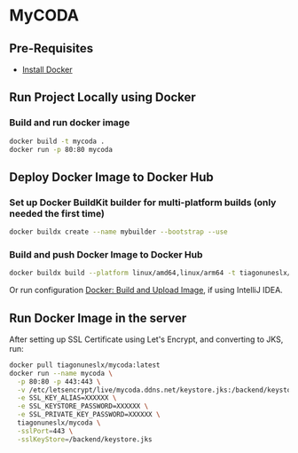 # MyCODA

## Pre-Requisites

- [Install Docker](https://docs.docker.com/engine/install/)

## Run Project Locally using Docker

### Build and run docker image

```sh
docker build -t mycoda .
docker run -p 80:80 mycoda
```

## Deploy Docker Image to Docker Hub

### Set up Docker BuildKit builder for multi-platform builds (only needed the first time)

```sh
docker buildx create --name mybuilder --bootstrap --use
```

### Build and push Docker Image to Docker Hub

```sh
docker buildx build --platform linux/amd64,linux/arm64 -t tiagonuneslx/mycoda:latest --push .
```

Or run configuration [Docker: Build and Upload Image](.run/Docker_%20Build%20and%20Upload%20Image.run.xml), if using IntelliJ IDEA.

## Run Docker Image in the server

After setting up SSL Certificate using Let's Encrypt, and converting to JKS, run:

```sh
docker pull tiagonuneslx/mycoda:latest
docker run --name mycoda \
  -p 80:80 -p 443:443 \
  -v /etc/letsencrypt/live/mycoda.ddns.net/keystore.jks:/backend/keystore.jks \
  -e SSL_KEY_ALIAS=XXXXXX \
  -e SSL_KEYSTORE_PASSWORD=XXXXXX \
  -e SSL_PRIVATE_KEY_PASSWORD=XXXXXX \
  tiagonuneslx/mycoda \
  -sslPort=443 \
  -sslKeyStore=/backend/keystore.jks
```